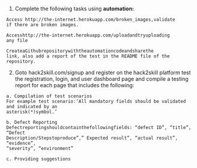 1. Complete the following tasks using **automation:**

```
Access http://the-internet.herokuapp.com/broken_images,validate
if there are broken images.
```
```
Accesshttp://the-internet.herokuapp.com/uploadandtryuploading
any file
```
```
CreateaGithubrepositorywiththeautomationcodeandsharethe
link, also add a report of the test in the README file of the
repository.
```
2. Goto hack2skill.com/signup and register on the hack2skill platform
    test the registration, login, and user dashboard page and compile a
    testing report for each page that includes the following:

```
a. Compilation of test scenarios
For example test scenario:‘All mandatory fields should be validated and indicated by an
asterisk(*)symbol.’
```
```
b. Defect Reporting
Defectreportingshouldcontainthefollowingfields: “defect ID”, “title”, “Defect
Description/Stepstoproduce”,” Expected result”, “actual result”, “evidence”,
“severity”, “environment”
```
```
c. Providing suggestions
```

